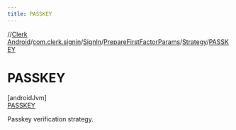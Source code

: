 ```yaml
---
title: PASSKEY
---
```

//[Clerk Android](../../../../../../index.html)/[com.clerk.signin](../../../../index.html)/[SignIn](../../../index.html)/[PrepareFirstFactorParams](../../index.html)/[Strategy](../index.html)/[PASSKEY](index.html)



# PASSKEY



[androidJvm]\
[PASSKEY](index.html)



Passkey verification strategy.


